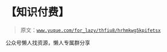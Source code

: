 # 【知识付费】

> 原文：[`www.yuque.com/for_lazy/thfiu8/hrhmkwg5kpifetsx`](https://www.yuque.com/for_lazy/thfiu8/hrhmkwg5kpifetsx)



公众号懒人找资源，懒人专属群分享